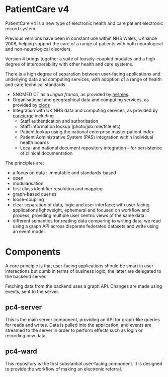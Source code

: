 # PatientCare v4

PatientCare v4 is a new type of electronic health and care patient electronic record system. 

Previous versions have been in constant use within NHS Wales, UK since 2008, 
helping support the care of a range of patients with both neurological and 
non-neurological disorders.

Version 4 brings together a suite of loosely-coupled modules and a high
degree of interoperability with other health and care systems. 

There is a high degree of separation between user-facing applications and 
underlying data and computing services, with adoption of a range of 
health and care technical standards.

* SNOMED CT as a *lingua franca*, as provided by [hermes](https://github.com/wardle/hermes).
* Organisational and geographical data and computing services, as provided by [clods](https://github.com/wardle/clods)
* Integration with UK NHS data and computing services, as provided by [concierge](https://github.com/wardle/concierge) including
    * Staff authentication and authorisation
    * Staff information lookup (photo/job role/title etc)
    * Patient lookup using the national enterprise master patient index
    * Patient Administrative System (PAS) integration within individual health boards
    * Local and national document repository integration - for persistence of clinical documentation
    
The principles are:

* a focus on data : immutable and standards-based
* open 
* modularisation
* first class identifier resolution and mapping
* graph-based queries
* loose-coupling
* clear separation of data, logic and user interface; with user facing applications
lightweight, ephemeral and focused on workflow and process, providing multiple
  user centric views of the same data.
* different semantics for reading data comparing to writing data; we read using a graph API across disparate federated datasets and write using an event model.

# Components

A core principle is that user-facing applications should be smart in
user interactions but dumb in terms of business logic; the latter are
delegated to the backend server.

Fetching data from the backend uses a graph API. Changes are made using
events, sent to the server.

## pc4-server

This is the main server component, providing an API for graph-like queries for reads and writes. Data is pulled into
the application, and events are streamed to the server in order to perform effects such as login or recording new data.

## pc4-ward

This repository is the first substantial user-facing component. 
It is designed to provide the workflow of making an electronic referral.




